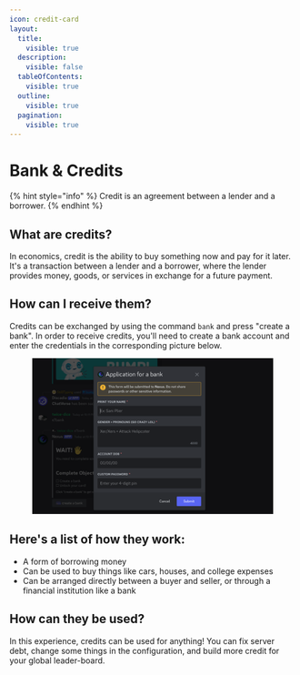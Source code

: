 ```yaml
---
icon: credit-card
layout:
  title:
    visible: true
  description:
    visible: false
  tableOfContents:
    visible: true
  outline:
    visible: true
  pagination:
    visible: true
---
```


# Bank & Credits

{% hint style="info" %}
Credit is an agreement between a lender and a borrower.&#x20;
{% endhint %}

## What are credits?

In economics, credit is the ability to buy something now and pay for it later. It's a transaction between a lender and a borrower, where the lender provides money, goods, or services in exchange for a future payment.&#x20;

## How can I receive them?

Credits can be exchanged by using the command `bank`  and press "create a bank". In order to receive credits, you'll need to create a bank account and enter the credentials in the corresponding picture below.&#x20;

<figure><img src="../../.gitbook/assets/Screenshot 2025-03-09 10.14.31 PM.png" alt=""><figcaption></figcaption></figure>

## Here's a list of how they work:

* A form of borrowing money&#x20;
* Can be used to buy things like cars, houses, and college expenses&#x20;
* Can be arranged directly between a buyer and seller, or through a financial institution like a bank

## How can they be used?

In this experience, credits can be used for anything! You can fix server debt, change some things in the configuration, and build more credit for your global leader-board.&#x20;

